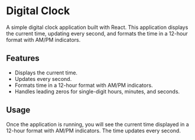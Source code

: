 # Digital Clock

A simple digital clock application built with React. This application displays the current time, updating every second, and formats the time in a 12-hour format with AM/PM indicators.

## Features

- Displays the current time.
- Updates every second.
- Formats time in a 12-hour format with AM/PM indicators.
- Handles leading zeros for single-digit hours, minutes, and seconds.

## Usage

Once the application is running, you will see the current time displayed in a 12-hour format with AM/PM indicators. The time updates every second.